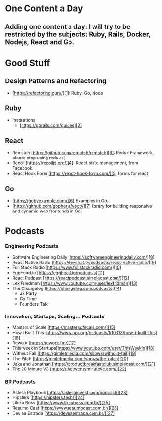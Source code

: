 # One Content a Day
## Adding one content a day: I will try to be restricted by the subjects: Ruby, Rails, Docker, Nodejs, React and Go.

# Good Stuff

## Design Patterns and Refactoring
- [https://refactoring.guru/][1]: Ruby, Go, Node

## Ruby
- Instalations
	- [https://gorails.com/guides][2]

## React
- Rematch [https://github.com/rematch/rematch][3]: Redux Framework, please stop using redux :( 
- Recoil [https://recoiljs.org/][4]: React state management, from Facebook.
- React Hook Form [https://react-hook-form.com/][5] forms for react

## Go
- [https://gobyexample.com/][6] Examples in Go.
- [https://github.com/gopherjs/vecty][7]  library for building responsive and dynamic web frontends in Go.

# Podcasts

### Engineering Podcasts
- Software Engineering Daily [https://softwareengineeringdaily.com/][8]
- React Native Radio [https://devchat.tv/podcasts/react-native-radio/][9]
- Full Stack Radio [https://www.fullstackradio.com/][10]
- EggHead.io [https://egghead.io/podcasts][11]
- React Podcast [https://reactpodcast.simplecast.com/][12]
- Lex Friedman [https://www.youtube.com/user/lexfridman][13]
- The Changelog [https://changelog.com/podcasts][14]
	- JS Party
	- Go Time
	- Founders Talk

### Innovation, Startups, Scaling… Podcasts
- Masters of Scale [https://mastersofscale.com/][15]
- How I Built This [https://www.npr.org/podcasts/510313/how-i-built-this][16]
- Rework [https://rework.fm/][17]
- This week in Startups[https://www.youtube.com/user/ThisWeekIn][18]
- Without Fail [https://gimletmedia.com/shows/without-fail][19]
- The Pitch [https://gimletmedia.com/shows/the-pitch][20]
- Jake and Jonathan [https://productbreakfastclub.simplecast.com/][21]
- The 20 Minute VC [https://thetwentyminutevc.com/][22]

### BR Podcasts
- Astella Playbook [https://astellainvest.com/podcast/][23]
- Hipsters [https://hipsters.tech/][24]
- Like a Boss [https://www.likeaboss.com.br/][25]
- Resumo Cast [https://www.resumocast.com.br/][26]
- Dev na Estrada [https://devnaestrada.com.br/][27]

[1]:	https://refactoring.guru/
[2]:	https://gorails.com/guides
[3]:	https://github.com/rematch/rematch
[4]:	https://recoiljs.org/
[5]:	https://react-hook-form.com/
[6]:	https://gobyexample.com/
[7]:	https://github.com/gopherjs/vecty
[8]:	https://softwareengineeringdaily.com/
[9]:	https://devchat.tv/podcasts/react-native-radio/
[10]:	https://www.fullstackradio.com/
[11]:	https://egghead.io/podcasts
[12]:	https://reactpodcast.simplecast.com/
[13]:	https://www.youtube.com/user/lexfridman
[14]:	https://changelog.com/podcasts
[15]:	https://mastersofscale.com/
[16]:	https://www.npr.org/podcasts/510313/how-i-built-this
[17]:	https://rework.fm/
[18]:	https://www.youtube.com/user/ThisWeekIn
[19]:	https://gimletmedia.com/shows/without-fail
[20]:	https://gimletmedia.com/shows/the-pitch
[21]:	https://productbreakfastclub.simplecast.com/
[22]:	https://thetwentyminutevc.com/
[23]:	https://astellainvest.com/podcast/
[24]:	https://hipsters.tech/
[25]:	https://www.likeaboss.com.br/
[26]:	https://www.resumocast.com.br/
[27]:	https://devnaestrada.com.br/